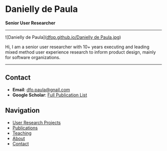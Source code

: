 # Danielly de Paula

**Senior User Researcher**



---

![Danielly de Paula]([dfop.github.io/Danielly de Paula.jpg](https://github.com/dfop/dfop.github.io/blob/main/Danielly%20de%20Paula.jpg))

Hi, I am a senior user researcher with 10+ years executing and leading mixed method user experience research to inform product design, mainly for software organizations.

---

## Contact

- **Email**: [dfo.paula@gnail.com](mailto:dfo.paula@gnail.com)
- **Google Scholar**: [Full Publication List]([https://scholar.google.com](https://scholar.google.com/citations?user=TeRTojsAAAAJ&hl=en&oi=ao))

## Navigation

- [User Research Projects](#)
- [Publications](#)
- [Teaching](#)
- [About](#)
- [Contact](#)
